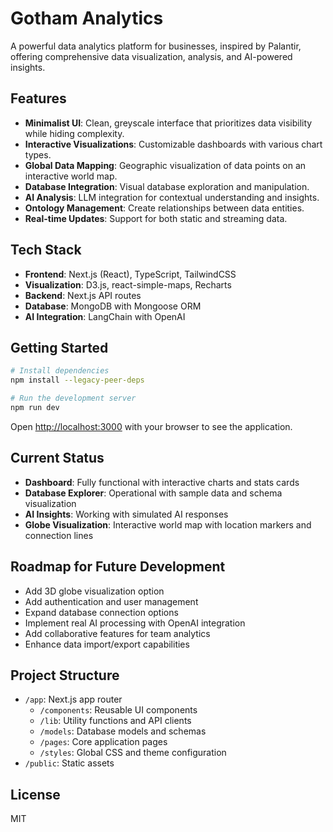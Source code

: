 # Gotham Analytics

A powerful data analytics platform for businesses, inspired by Palantir, offering comprehensive data visualization, analysis, and AI-powered insights.

## Features

- **Minimalist UI**: Clean, greyscale interface that prioritizes data visibility while hiding complexity.
- **Interactive Visualizations**: Customizable dashboards with various chart types.
- **Global Data Mapping**: Geographic visualization of data points on an interactive world map.
- **Database Integration**: Visual database exploration and manipulation.
- **AI Analysis**: LLM integration for contextual understanding and insights.
- **Ontology Management**: Create relationships between data entities.
- **Real-time Updates**: Support for both static and streaming data.

## Tech Stack

- **Frontend**: Next.js (React), TypeScript, TailwindCSS
- **Visualization**: D3.js, react-simple-maps, Recharts
- **Backend**: Next.js API routes
- **Database**: MongoDB with Mongoose ORM
- **AI Integration**: LangChain with OpenAI

## Getting Started

```bash
# Install dependencies
npm install --legacy-peer-deps

# Run the development server
npm run dev
```

Open [http://localhost:3000](http://localhost:3000) with your browser to see the application.

## Current Status

- **Dashboard**: Fully functional with interactive charts and stats cards
- **Database Explorer**: Operational with sample data and schema visualization
- **AI Insights**: Working with simulated AI responses
- **Globe Visualization**: Interactive world map with location markers and connection lines

## Roadmap for Future Development

- Add 3D globe visualization option
- Add authentication and user management
- Expand database connection options
- Implement real AI processing with OpenAI integration
- Add collaborative features for team analytics
- Enhance data import/export capabilities

## Project Structure

- `/app`: Next.js app router
  - `/components`: Reusable UI components
  - `/lib`: Utility functions and API clients
  - `/models`: Database models and schemas
  - `/pages`: Core application pages
  - `/styles`: Global CSS and theme configuration
- `/public`: Static assets

## License

MIT 